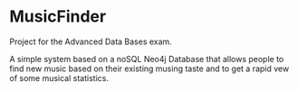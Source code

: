 # MusicFinder
Project for the Advanced Data Bases exam. 

A simple system based on a noSQL Neo4j Database that allows people to find new music based on their existing musing taste and to get a rapid vew of some musical statistics.
